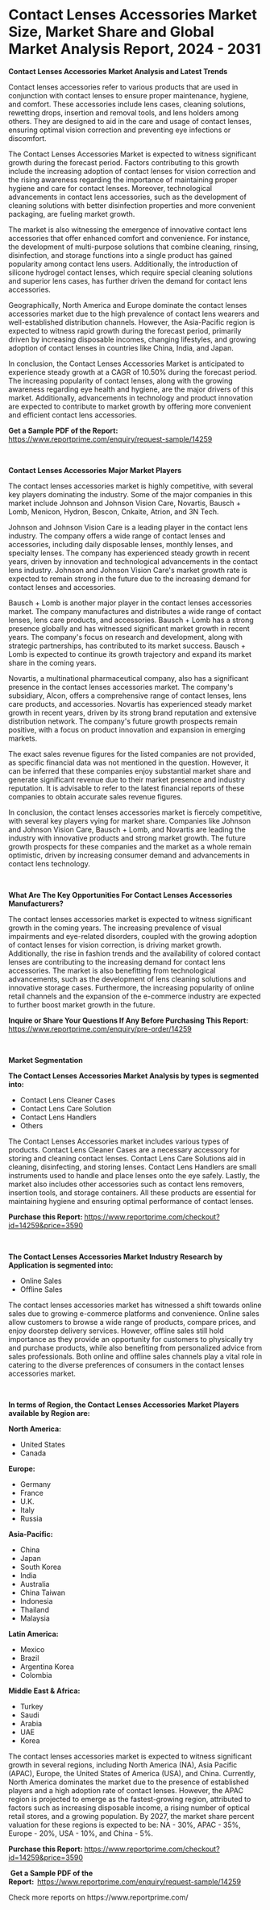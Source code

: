<p><h1>Contact Lenses Accessories Market Size, Market Share and Global Market Analysis Report, 2024 - 2031</h1></p><p><strong>Contact Lenses Accessories Market Analysis and Latest Trends</strong></p>
<p><p>Contact lenses accessories refer to various products that are used in conjunction with contact lenses to ensure proper maintenance, hygiene, and comfort. These accessories include lens cases, cleaning solutions, rewetting drops, insertion and removal tools, and lens holders among others. They are designed to aid in the care and usage of contact lenses, ensuring optimal vision correction and preventing eye infections or discomfort.</p><p>The Contact Lenses Accessories Market is expected to witness significant growth during the forecast period. Factors contributing to this growth include the increasing adoption of contact lenses for vision correction and the rising awareness regarding the importance of maintaining proper hygiene and care for contact lenses. Moreover, technological advancements in contact lens accessories, such as the development of cleaning solutions with better disinfection properties and more convenient packaging, are fueling market growth.</p><p>The market is also witnessing the emergence of innovative contact lens accessories that offer enhanced comfort and convenience. For instance, the development of multi-purpose solutions that combine cleaning, rinsing, disinfection, and storage functions into a single product has gained popularity among contact lens users. Additionally, the introduction of silicone hydrogel contact lenses, which require special cleaning solutions and superior lens cases, has further driven the demand for contact lens accessories.</p><p>Geographically, North America and Europe dominate the contact lenses accessories market due to the high prevalence of contact lens wearers and well-established distribution channels. However, the Asia-Pacific region is expected to witness rapid growth during the forecast period, primarily driven by increasing disposable incomes, changing lifestyles, and growing adoption of contact lenses in countries like China, India, and Japan.</p><p>In conclusion, the Contact Lenses Accessories Market is anticipated to experience steady growth at a CAGR of 10.50% during the forecast period. The increasing popularity of contact lenses, along with the growing awareness regarding eye health and hygiene, are the major drivers of this market. Additionally, advancements in technology and product innovation are expected to contribute to market growth by offering more convenient and efficient contact lens accessories.</p></p>
<p><strong>Get a Sample PDF of the Report:&nbsp;</strong> <a href="https://www.reportprime.com/enquiry/request-sample/14259">https://www.reportprime.com/enquiry/request-sample/14259</a></p>
<p>&nbsp;</p>
<p><strong>Contact Lenses Accessories Major Market Players</strong></p>
<p><p>The contact lenses accessories market is highly competitive, with several key players dominating the industry. Some of the major companies in this market include Johnson and Johnson Vision Care, Novartis, Bausch + Lomb, Menicon, Hydron, Bescon, Cnkaite, Atrion, and 3N Tech.</p><p>Johnson and Johnson Vision Care is a leading player in the contact lens industry. The company offers a wide range of contact lenses and accessories, including daily disposable lenses, monthly lenses, and specialty lenses. The company has experienced steady growth in recent years, driven by innovation and technological advancements in the contact lens industry. Johnson and Johnson Vision Care's market growth rate is expected to remain strong in the future due to the increasing demand for contact lenses and accessories.</p><p>Bausch + Lomb is another major player in the contact lenses accessories market. The company manufactures and distributes a wide range of contact lenses, lens care products, and accessories. Bausch + Lomb has a strong presence globally and has witnessed significant market growth in recent years. The company's focus on research and development, along with strategic partnerships, has contributed to its market success. Bausch + Lomb is expected to continue its growth trajectory and expand its market share in the coming years.</p><p>Novartis, a multinational pharmaceutical company, also has a significant presence in the contact lenses accessories market. The company's subsidiary, Alcon, offers a comprehensive range of contact lenses, lens care products, and accessories. Novartis has experienced steady market growth in recent years, driven by its strong brand reputation and extensive distribution network. The company's future growth prospects remain positive, with a focus on product innovation and expansion in emerging markets.</p><p>The exact sales revenue figures for the listed companies are not provided, as specific financial data was not mentioned in the question. However, it can be inferred that these companies enjoy substantial market share and generate significant revenue due to their market presence and industry reputation. It is advisable to refer to the latest financial reports of these companies to obtain accurate sales revenue figures.</p><p>In conclusion, the contact lenses accessories market is fiercely competitive, with several key players vying for market share. Companies like Johnson and Johnson Vision Care, Bausch + Lomb, and Novartis are leading the industry with innovative products and strong market growth. The future growth prospects for these companies and the market as a whole remain optimistic, driven by increasing consumer demand and advancements in contact lens technology.</p></p>
<p>&nbsp;</p>
<p><strong>What Are The Key Opportunities For Contact Lenses Accessories Manufacturers?</strong></p>
<p><p>The contact lenses accessories market is expected to witness significant growth in the coming years. The increasing prevalence of visual impairments and eye-related disorders, coupled with the growing adoption of contact lenses for vision correction, is driving market growth. Additionally, the rise in fashion trends and the availability of colored contact lenses are contributing to the increasing demand for contact lens accessories. The market is also benefitting from technological advancements, such as the development of lens cleaning solutions and innovative storage cases. Furthermore, the increasing popularity of online retail channels and the expansion of the e-commerce industry are expected to further boost market growth in the future.</p></p>
<p><strong>Inquire or Share Your Questions If Any Before Purchasing This Report:</strong> <a href="https://www.reportprime.com/enquiry/pre-order/14259">https://www.reportprime.com/enquiry/pre-order/14259</a></p>
<p>&nbsp;</p>
<p><strong>Market Segmentation</strong></p>
<p><strong>The Contact Lenses Accessories Market Analysis by types is segmented into:</strong></p>
<p><ul><li>Contact Lens Cleaner Cases</li><li>Contact Lens Care Solution</li><li>Contact Lens Handlers</li><li>Others</li></ul></p>
<p><p>The Contact Lenses Accessories market includes various types of products. Contact Lens Cleaner Cases are a necessary accessory for storing and cleaning contact lenses. Contact Lens Care Solutions aid in cleaning, disinfecting, and storing lenses. Contact Lens Handlers are small instruments used to handle and place lenses onto the eye safely. Lastly, the market also includes other accessories such as contact lens removers, insertion tools, and storage containers. All these products are essential for maintaining hygiene and ensuring optimal performance of contact lenses.</p></p>
<p><strong>Purchase this Report:&nbsp;</strong><a href="https://www.reportprime.com/checkout?id=14259&price=3590">https://www.reportprime.com/checkout?id=14259&price=3590</a></p>
<p>&nbsp;</p>
<p><strong>The Contact Lenses Accessories Market Industry Research by Application is segmented into:</strong></p>
<p><ul><li>Online Sales</li><li>Offline Sales</li></ul></p>
<p><p>The contact lenses accessories market has witnessed a shift towards online sales due to growing e-commerce platforms and convenience. Online sales allow customers to browse a wide range of products, compare prices, and enjoy doorstep delivery services. However, offline sales still hold importance as they provide an opportunity for customers to physically try and purchase products, while also benefiting from personalized advice from sales professionals. Both online and offline sales channels play a vital role in catering to the diverse preferences of consumers in the contact lenses accessories market.</p></p>
<p>&nbsp;</p>
<p><strong>In terms of Region, the Contact Lenses Accessories Market Players available by Region are:</strong></p>
<p>
    <p> <strong> North America: </strong>
        <ul>
            <li>United States</li>
            <li>Canada</li>
        </ul>
        </p> 
    <p> <strong> Europe: </strong>
        <ul>
            <li>Germany</li>
            <li>France</li>
            <li>U.K.</li>
            <li>Italy</li>
            <li>Russia</li>
        </ul>
        </p> 
    <p> <strong> Asia-Pacific: </strong>
        <ul>
            <li>China</li>
            <li>Japan</li>
            <li>South Korea</li>
            <li>India</li>
            <li>Australia</li>
            <li>China Taiwan</li>
            <li>Indonesia</li>
            <li>Thailand</li>
            <li>Malaysia</li>
        </ul>
        </p> 
    <p> <strong> Latin America: </strong>
        <ul>
            <li>Mexico</li>
            <li>Brazil</li>
            <li>Argentina Korea</li>
            <li>Colombia</li>
        </ul>
        </p> 
    <p> <strong> Middle East & Africa: </strong>
        <ul>
            <li>Turkey</li>
            <li>Saudi</li>
            <li>Arabia</li>
            <li>UAE</li>
            <li>Korea</li>
        </ul>
    </p>
    </p>
<p><p>The contact lenses accessories market is expected to witness significant growth in several regions, including North America (NA), Asia Pacific (APAC), Europe, the United States of America (USA), and China. Currently, North America dominates the market due to the presence of established players and a high adoption rate of contact lenses. However, the APAC region is projected to emerge as the fastest-growing region, attributed to factors such as increasing disposable income, a rising number of optical retail stores, and a growing population. By 2027, the market share percent valuation for these regions is expected to be: NA - 30%, APAC - 35%, Europe - 20%, USA - 10%, and China - 5%.</p></p>
<p><strong>Purchase this Report: </strong><a href="https://www.reportprime.com/checkout?id=14259&price=3590">https://www.reportprime.com/checkout?id=14259&price=3590</a></p>
<p>&nbsp;<strong>Get a Sample PDF of the Report:&nbsp;&nbsp;</strong><a href="https://www.reportprime.com/enquiry/request-sample/14259">https://www.reportprime.com/enquiry/request-sample/14259</a></p>
<p><strong></strong></p>
<p>Check more reports on https://www.reportprime.com/</p>